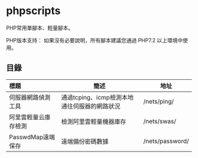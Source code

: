 # phpscripts

PHP常用單腳本、輕量腳本。

PHP版本支持： 如果沒有必要說明，所有腳本建議您通過 PHP7.2 以上環境中使用。



## 目錄

| 標題                 | 簡述                                         | 地址        |
| :------------------- | -------------------------------------------- | ----------- |
| 伺服器網路偵測工具   | 通過tcping、icmp檢測本地通往伺服器的網路狀況 | /nets/ping/ |
| 阿里雲輕量云庫存檢測 | 檢測阿里雲輕量機器庫存                       | /nets/swas/ |
| PasswdMap遠端保存 | 遠端備份密碼數據                       | /nets/password/ |



